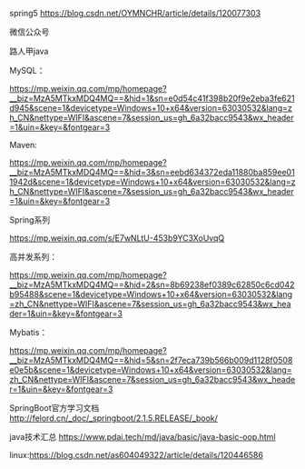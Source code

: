 spring5 https://blog.csdn.net/OYMNCHR/article/details/120077303

微信公众号

路人甲java

MySQL：

https://mp.weixin.qq.com/mp/homepage?__biz=MzA5MTkxMDQ4MQ==&hid=1&sn=e0d54c41f398b20f9e2eba3fe621d945&scene=1&devicetype=Windows+10+x64&version=63030532&lang=zh_CN&nettype=WIFI&ascene=7&session_us=gh_6a32bacc9543&wx_header=1&uin=&key=&fontgear=3

Maven:

https://mp.weixin.qq.com/mp/homepage?__biz=MzA5MTkxMDQ4MQ==&hid=3&sn=eebd634372eda11880ba859ee011942d&scene=1&devicetype=Windows+10+x64&version=63030532&lang=zh_CN&nettype=WIFI&ascene=7&session_us=gh_6a32bacc9543&wx_header=1&uin=&key=&fontgear=3

Spring系列

https://mp.weixin.qq.com/s/E7wNLtU-453b9YC3XoUvqQ

高并发系列：

https://mp.weixin.qq.com/mp/homepage?__biz=MzA5MTkxMDQ4MQ==&hid=2&sn=8b69238ef0389c62850c6cd042b95488&scene=1&devicetype=Windows+10+x64&version=63030532&lang=zh_CN&nettype=WIFI&ascene=7&session_us=gh_6a32bacc9543&wx_header=1&uin=&key=&fontgear=3

Mybatis：

https://mp.weixin.qq.com/mp/homepage?__biz=MzA5MTkxMDQ4MQ==&hid=5&sn=2f7eca739b566b009d1128f0508e0e5b&scene=1&devicetype=Windows+10+x64&version=63030532&lang=zh_CN&nettype=WIFI&ascene=7&session_us=gh_6a32bacc9543&wx_header=1&uin=&key=&fontgear=3

SpringBoot官方学习文档 http://felord.cn/_doc/_springboot/2.1.5.RELEASE/_book/

java技术汇总 https://www.pdai.tech/md/java/basic/java-basic-oop.html

linux:https://blog.csdn.net/as604049322/article/details/120446586

